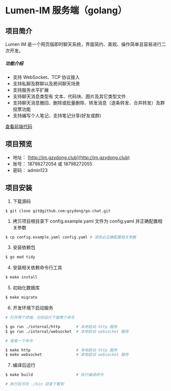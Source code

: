 # Lumen-IM 服务端（golang）

## 项目简介

Lumen IM 是一个网页版即时聊天系统，界面简约、美观、操作简单且容易进行二次开发。

##### 功能介绍

- 支持 WebSocket、TCP 协议接入
- 支持私聊及群聊以及房间聊天场景
- 支持服务水平扩展
- 支持聊天消息类型有 文本、代码块、图片及其它类型文件
- 支持聊天消息撤回、删除或批量删除、转发消息（逐条转发、合并转发）及群投票功能
- 支持编写个人笔记、支持笔记分享(好友或群)

[查看前端代码](https://github.com/gzydong/LumenIM)

## 项目预览

- 地址： [http://im.gzydong.club](http://im.gzydong.club)
- 账号： 18798272054 或 18798272055
- 密码： admin123

## 项目安装

1. 下载源码

```git
$ git clone git@github.com:gzydong/go-chat.git
```

1. 拷贝项目根目录下 config.example.yaml 文件为 config.yaml 并正确配置相关参数

``` bash
$ cp config.example.yaml config.yaml # 请务必正确配置相关参数
```

3. 安装依赖包

``` bash
$ go mod tidy
```

4. 安装相关依赖命令行工具

``` bash
$ make install
```

5. 初始化数据库

``` bash
$ make migrate
```

6. 开发环境下启动服务

``` bash
# 打开两个终端，分别运行下面两个命令

$ go run ./internal/http       # 本地启动 http 服务
$ go run ./internal/websocket  # 本地启动 websocket 服务

# 或者一下命令

$ make http                    # 本地启动 http 服务
$ make websocket               # 本地启动 websocket 服务
```

7. 编译后运行

``` bash
$ make build                   # 执行编译命令

# 执行后可在 ./bin 目录下看到
```
